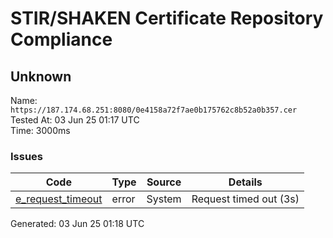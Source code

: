 # STIR/SHAKEN Certificate Repository Compliance

## Unknown

Name: `https://187.174.68.251:8080/0e4158a72f7ae0b175762c8b52a0b357.cer`\
Tested At: 03 Jun 25 01:17 UTC\
Time: 3000ms

### Issues

| Code | Type | Source | Details |
|------|------|--------|---------|
| [e_request_timeout](../../ISSUES/e_request_timeout/README.md) | error | System | Request timed out (3s) |

Generated: 03 Jun 25 01:18 UTC